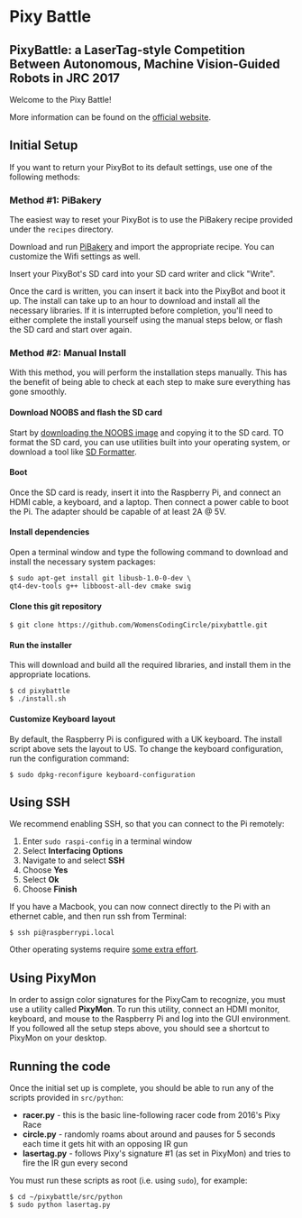 # Pixy Battle

## PixyBattle: a LaserTag-style Competition Between Autonomous, Machine Vision-Guided Robots in JRC 2017

Welcome to the Pixy Battle!

More information can be found on the [official website](http://womenscodingcircle.com/pixyrace/).

## Initial Setup
If you want to return your PixyBot to its default settings, use one of the following methods:

### Method #1: PiBakery

The easiest way to reset your PixyBot is to use the PiBakery recipe provided under the ```recipes``` directory.

Download and run [PiBakery](http://www.pibakery.org/) and import the appropriate recipe. You can customize the Wifi settings as well. 

Insert your PixyBot's SD card into your SD card writer and click "Write". 

Once the card is written, you can insert it back into the PixyBot and boot it up. The install can take up to an hour to download and install all the necessary libraries. If it is interrupted before completion, you'll need to either complete the install yourself using the manual steps below, or flash the SD card and start over again.

### Method #2: Manual Install

With this method, you will perform the installation steps manually. This has the benefit of being able to check at each step to make sure everything has gone smoothly.

#### Download NOOBS and flash the SD card
Start by [downloading the NOOBS image](https://www.raspberrypi.org/downloads/noobs/) and copying it to the SD card. TO format the SD card, you can use utilities built into your operating system, or download a tool like [SD Formatter](https://www.sdcard.org/downloads/formatter_4/). 

#### Boot
Once the SD card is ready, insert it into the Raspberry Pi, and connect an HDMI cable, a keyboard, and a laptop. Then connect a power cable to boot the Pi. The adapter should be capable of at least 2A @ 5V.

#### Install dependencies 
Open a terminal window and type the following command to download and install the necessary system packages:
```
$ sudo apt-get install git libusb-1.0-0-dev \
qt4-dev-tools g++ libboost-all-dev cmake swig
```

#### Clone this git repository
```
$ git clone https://github.com/WomensCodingCircle/pixybattle.git
```

#### Run the installer
This will download and build all the required libraries, and install them in the appropriate locations.
```
$ cd pixybattle
$ ./install.sh
```

#### Customize Keyboard layout

By default, the Raspberry Pi is configured with a UK keyboard. The install script above sets the layout to US. To change the keyboard configuration, run the configuration command:
```
$ sudo dpkg-reconfigure keyboard-configuration
```

## Using SSH
We recommend enabling SSH, so that you can connect to the Pi remotely:
1. Enter `sudo raspi-config` in a terminal window
2. Select **Interfacing Options**
3. Navigate to and select **SSH**
4. Choose **Yes**
5. Select **Ok**
6. Choose **Finish**

If you have a Macbook, you can now connect directly to the Pi with an ethernet cable, and then run ssh from Terminal:
```
$ ssh pi@raspberrypi.local
```
Other operating systems require [some extra effort](https://pihw.wordpress.com/guides/direct-network-connection/).

## Using PixyMon
In order to assign color signatures for the PixyCam to recognize, you must use a utility called **PixyMon**. To run this utility, connect an HDMI monitor, keyboard, and mouse to the Raspberry Pi and log into the GUI environment. If you followed all the setup steps above, you should see a shortcut to PixyMon on your desktop. 

## Running the code

Once the initial set up is complete, you should be able to run any of the scripts provided in ```src/python```:

* **racer.py** - this is the basic line-following racer code from 2016's Pixy Race
* **circle.py** - randomly roams about around and pauses for 5 seconds each time it gets hit with an opposing IR gun
* **lasertag.py** - follows Pixy's signature #1 (as set in PixyMon) and tries to fire the IR gun every second

You must run these scripts as root (i.e. using ```sudo```), for example:

```
$ cd ~/pixybattle/src/python
$ sudo python lasertag.py
```

